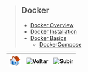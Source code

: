 > ## Docker
>
> - [Docker Overview](#docker-overview)
> - [Docker Installation](#docker-installation)
> - [Docker Basics](#docker-basics)
>   - [DockerCompose](#DockerCompose)

| ![Início](https://github.com/systemboys/JSDevGuide/blob/main/imges/control/2860_home_house_icon.png?raw=true) | ![Voltar](/home/marcos/Imagens/icons/Naviigate/02/11269_control_left_icon.png) | ![Subir](/home/marcos/Imagens/icons/Naviigate/02/11280_control_up_icon.png) |
| :----------------------------------------------------------: | :----------------------------------------------------------: | :----------------------------------------------------------: |

